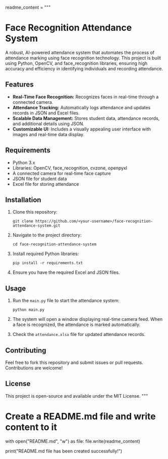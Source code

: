 readme_content = """
# Face Recognition Attendance System

A robust, AI-powered attendance system that automates the process of attendance marking using face recognition technology. This project is built using Python, OpenCV, and face_recognition libraries, ensuring high accuracy and efficiency in identifying individuals and recording attendance.

## Features

- **Real-Time Face Recognition:** Recognizes faces in real-time through a connected camera.
- **Attendance Tracking:** Automatically logs attendance and updates records in JSON and Excel files.
- **Scalable Data Management:** Stores student data, attendance records, and additional details using JSON.
- **Customizable UI:** Includes a visually appealing user interface with images and real-time data display.

## Requirements

- Python 3.x
- Libraries: OpenCV, face_recognition, cvzone, openpyxl
- A connected camera for real-time face capture
- JSON file for student data
- Excel file for storing attendance

## Installation

1. Clone this repository:
    ```
    git clone https://github.com/<your-username>/face-recognition-attendance-system.git
    ```

2. Navigate to the project directory:
    ```
    cd face-recognition-attendance-system
    ```

3. Install required Python libraries:
    ```
    pip install -r requirements.txt
    ```

4. Ensure you have the required Excel and JSON files.

## Usage

1. Run the `main.py` file to start the attendance system:
    ```
    python main.py
    ```

2. The system will open a window displaying real-time camera feed. When a face is recognized, the attendance is marked automatically.

3. Check the `attendance.xlsx` file for updated attendance records.

## Contributing

Feel free to fork this repository and submit issues or pull requests. Contributions are welcome!

## License

This project is open-source and available under the MIT License.
"""

# Create a README.md file and write content to it
with open("README.md", "w") as file:
    file.write(readme_content)

print("README.md file has been created successfully!")
